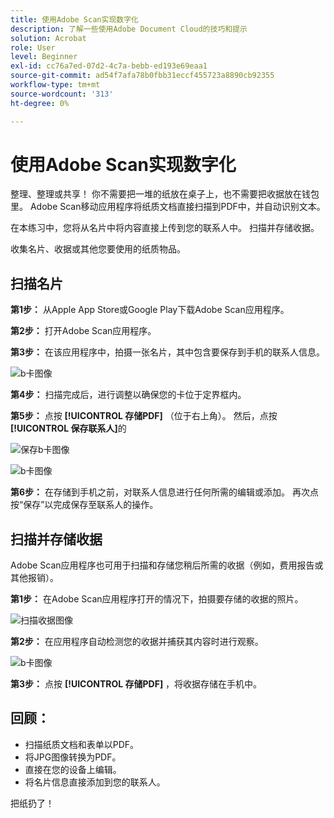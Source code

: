 ```yaml
---
title: 使用Adobe Scan实现数字化
description: 了解一些使用Adobe Document Cloud的技巧和提示
solution: Acrobat
role: User
level: Beginner
exl-id: cc76a7ed-07d2-4c7a-bebb-ed193e69eaa1
source-git-commit: ad54f7afa78b0fbb31eccf455723a8890cb92355
workflow-type: tm+mt
source-wordcount: '313'
ht-degree: 0%

---
```


# 使用Adobe Scan实现数字化

整理、整理或共享！ 你不需要把一堆的纸放在桌子上，也不需要把收据放在钱包里。 Adobe Scan移动应用程序将纸质文档直接扫描到PDF中，并自动识别文本。

在本练习中，您将从名片中将内容直接上传到您的联系人中。 扫描并存储收据。

收集名片、收据或其他您要使用的纸质物品。

## 扫描名片

**第1步：** 从Apple App Store或Google Play下载Adobe Scan应用程序。

**第2步：** 打开Adobe Scan应用程序。

**第3步：** 在该应用程序中，拍摄一张名片，其中包含要保存到手机的联系人信息。

![b卡图像](assets/scanbcard.png)


**第4步：** 扫描完成后，进行调整以确保您的卡位于定界框内。

**第5步：** 点按 **[!UICONTROL 存储PDF]** （位于右上角）。 然后，点按 **[!UICONTROL 保存联系人]**&#x200B;的


![保存b卡图像](assets/savecontact.jpg)

![b卡图像](assets/savecontact.png)

**第6步：** 在存储到手机之前，对联系人信息进行任何所需的编辑或添加。 再次点按“保存”以完成保存至联系人的操作。

## 扫描并存储收据

Adobe Scan应用程序也可用于扫描和存储您稍后所需的收据（例如，费用报告或其他报销）。

**第1步：** 在Adobe Scan应用程序打开的情况下，拍摄要存储的收据的照片。

![扫描收据图像](assets/scanreceipt.png)


**第2步：** 在应用程序自动检测您的收据并捕获其内容时进行观察。

![b卡图像](assets/receiptoutput.jpg)

**第3步：** 点按 **[!UICONTROL 存储PDF]** ，将收据存储在手机中。


## 回顾：

* 扫描纸质文档和表单以PDF。
* 将JPG图像转换为PDF。
* 直接在您的设备上编辑。
* 将名片信息直接添加到您的联系人。

把纸扔了！
